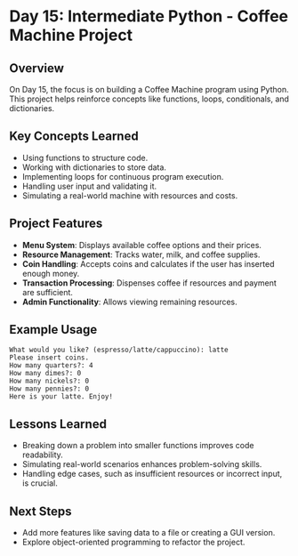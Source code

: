 # Day 15: Intermediate Python - Coffee Machine Project

## Overview
On Day 15, the focus is on building a Coffee Machine program using Python. This project helps reinforce concepts like functions, loops, conditionals, and dictionaries.

## Key Concepts Learned
- Using functions to structure code.
- Working with dictionaries to store data.
- Implementing loops for continuous program execution.
- Handling user input and validating it.
- Simulating a real-world machine with resources and costs.

## Project Features
- **Menu System**: Displays available coffee options and their prices.
- **Resource Management**: Tracks water, milk, and coffee supplies.
- **Coin Handling**: Accepts coins and calculates if the user has inserted enough money.
- **Transaction Processing**: Dispenses coffee if resources and payment are sufficient.
- **Admin Functionality**: Allows viewing remaining resources.

## Example Usage
```plaintext
What would you like? (espresso/latte/cappuccino): latte
Please insert coins.
How many quarters?: 4
How many dimes?: 0
How many nickels?: 0
How many pennies?: 0
Here is your latte. Enjoy!
```

## Lessons Learned
- Breaking down a problem into smaller functions improves code readability.
- Simulating real-world scenarios enhances problem-solving skills.
- Handling edge cases, such as insufficient resources or incorrect input, is crucial.

## Next Steps
- Add more features like saving data to a file or creating a GUI version.
- Explore object-oriented programming to refactor the project.
